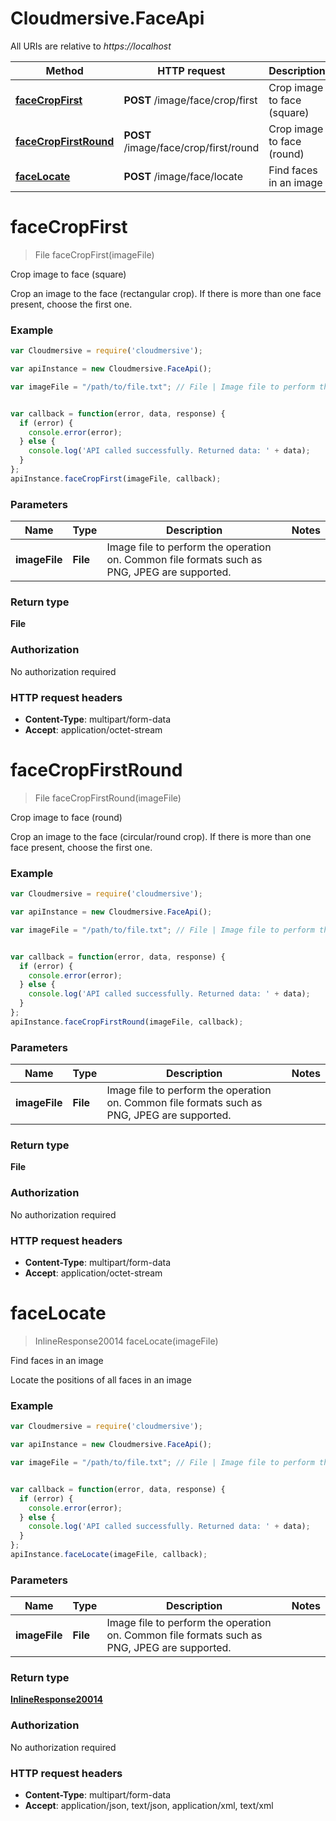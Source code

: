 # Cloudmersive.FaceApi

All URIs are relative to *https://localhost*

Method | HTTP request | Description
------------- | ------------- | -------------
[**faceCropFirst**](FaceApi.md#faceCropFirst) | **POST** /image/face/crop/first | Crop image to face (square)
[**faceCropFirstRound**](FaceApi.md#faceCropFirstRound) | **POST** /image/face/crop/first/round | Crop image to face (round)
[**faceLocate**](FaceApi.md#faceLocate) | **POST** /image/face/locate | Find faces in an image


<a name="faceCropFirst"></a>
# **faceCropFirst**
> File faceCropFirst(imageFile)

Crop image to face (square)

Crop an image to the face (rectangular crop).  If there is more than one face present, choose the first one.

### Example
```javascript
var Cloudmersive = require('cloudmersive');

var apiInstance = new Cloudmersive.FaceApi();

var imageFile = "/path/to/file.txt"; // File | Image file to perform the operation on.  Common file formats such as PNG, JPEG are supported.


var callback = function(error, data, response) {
  if (error) {
    console.error(error);
  } else {
    console.log('API called successfully. Returned data: ' + data);
  }
};
apiInstance.faceCropFirst(imageFile, callback);
```

### Parameters

Name | Type | Description  | Notes
------------- | ------------- | ------------- | -------------
 **imageFile** | **File**| Image file to perform the operation on.  Common file formats such as PNG, JPEG are supported. | 

### Return type

**File**

### Authorization

No authorization required

### HTTP request headers

 - **Content-Type**: multipart/form-data
 - **Accept**: application/octet-stream

<a name="faceCropFirstRound"></a>
# **faceCropFirstRound**
> File faceCropFirstRound(imageFile)

Crop image to face (round)

Crop an image to the face (circular/round crop).  If there is more than one face present, choose the first one.

### Example
```javascript
var Cloudmersive = require('cloudmersive');

var apiInstance = new Cloudmersive.FaceApi();

var imageFile = "/path/to/file.txt"; // File | Image file to perform the operation on.  Common file formats such as PNG, JPEG are supported.


var callback = function(error, data, response) {
  if (error) {
    console.error(error);
  } else {
    console.log('API called successfully. Returned data: ' + data);
  }
};
apiInstance.faceCropFirstRound(imageFile, callback);
```

### Parameters

Name | Type | Description  | Notes
------------- | ------------- | ------------- | -------------
 **imageFile** | **File**| Image file to perform the operation on.  Common file formats such as PNG, JPEG are supported. | 

### Return type

**File**

### Authorization

No authorization required

### HTTP request headers

 - **Content-Type**: multipart/form-data
 - **Accept**: application/octet-stream

<a name="faceLocate"></a>
# **faceLocate**
> InlineResponse20014 faceLocate(imageFile)

Find faces in an image

Locate the positions of all faces in an image

### Example
```javascript
var Cloudmersive = require('cloudmersive');

var apiInstance = new Cloudmersive.FaceApi();

var imageFile = "/path/to/file.txt"; // File | Image file to perform the operation on.  Common file formats such as PNG, JPEG are supported.


var callback = function(error, data, response) {
  if (error) {
    console.error(error);
  } else {
    console.log('API called successfully. Returned data: ' + data);
  }
};
apiInstance.faceLocate(imageFile, callback);
```

### Parameters

Name | Type | Description  | Notes
------------- | ------------- | ------------- | -------------
 **imageFile** | **File**| Image file to perform the operation on.  Common file formats such as PNG, JPEG are supported. | 

### Return type

[**InlineResponse20014**](InlineResponse20014.md)

### Authorization

No authorization required

### HTTP request headers

 - **Content-Type**: multipart/form-data
 - **Accept**: application/json, text/json, application/xml, text/xml

